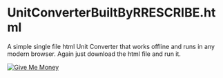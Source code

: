 # UnitConverterBuiltByRRESCRIBE.html

A simple single file html Unit Converter that works offline and runs in any modern browser. Again just download the html file and run it.

[![Give Me Money](https://img.buymeacoffee.com/button-api/?text=Give+Me+Money&slug=rrescribe&button_colour=FFDD00&font_colour=000000&font_family=Poppins&outline_colour=000000&coffee_colour=ffffff)](https://buymeacoffee.com/rrescribe)
